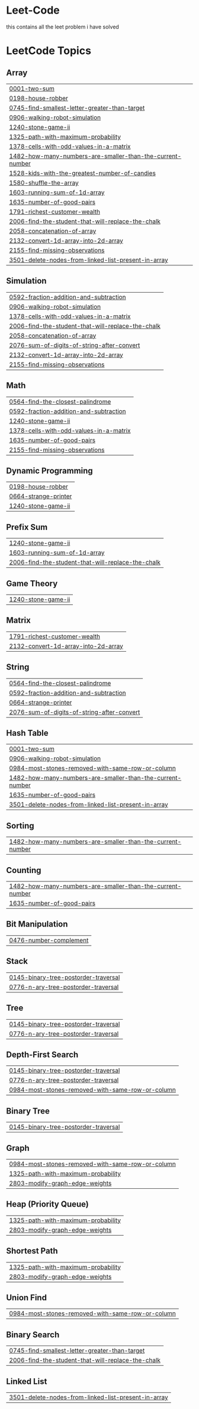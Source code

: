 # Leet-Code
this contains all the leet problem i have solved 

<!---LeetCode Topics Start-->
# LeetCode Topics
## Array
|  |
| ------- |
| [0001-two-sum](https://github.com/Ankitkumar1015/Leet-Code/tree/master/0001-two-sum) |
| [0198-house-robber](https://github.com/Ankitkumar1015/Leet-Code/tree/master/0198-house-robber) |
| [0745-find-smallest-letter-greater-than-target](https://github.com/Ankitkumar1015/Leet-Code/tree/master/0745-find-smallest-letter-greater-than-target) |
| [0906-walking-robot-simulation](https://github.com/Ankitkumar1015/Leet-Code/tree/master/0906-walking-robot-simulation) |
| [1240-stone-game-ii](https://github.com/Ankitkumar1015/Leet-Code/tree/master/1240-stone-game-ii) |
| [1325-path-with-maximum-probability](https://github.com/Ankitkumar1015/Leet-Code/tree/master/1325-path-with-maximum-probability) |
| [1378-cells-with-odd-values-in-a-matrix](https://github.com/Ankitkumar1015/Leet-Code/tree/master/1378-cells-with-odd-values-in-a-matrix) |
| [1482-how-many-numbers-are-smaller-than-the-current-number](https://github.com/Ankitkumar1015/Leet-Code/tree/master/1482-how-many-numbers-are-smaller-than-the-current-number) |
| [1528-kids-with-the-greatest-number-of-candies](https://github.com/Ankitkumar1015/Leet-Code/tree/master/1528-kids-with-the-greatest-number-of-candies) |
| [1580-shuffle-the-array](https://github.com/Ankitkumar1015/Leet-Code/tree/master/1580-shuffle-the-array) |
| [1603-running-sum-of-1d-array](https://github.com/Ankitkumar1015/Leet-Code/tree/master/1603-running-sum-of-1d-array) |
| [1635-number-of-good-pairs](https://github.com/Ankitkumar1015/Leet-Code/tree/master/1635-number-of-good-pairs) |
| [1791-richest-customer-wealth](https://github.com/Ankitkumar1015/Leet-Code/tree/master/1791-richest-customer-wealth) |
| [2006-find-the-student-that-will-replace-the-chalk](https://github.com/Ankitkumar1015/Leet-Code/tree/master/2006-find-the-student-that-will-replace-the-chalk) |
| [2058-concatenation-of-array](https://github.com/Ankitkumar1015/Leet-Code/tree/master/2058-concatenation-of-array) |
| [2132-convert-1d-array-into-2d-array](https://github.com/Ankitkumar1015/Leet-Code/tree/master/2132-convert-1d-array-into-2d-array) |
| [2155-find-missing-observations](https://github.com/Ankitkumar1015/Leet-Code/tree/master/2155-find-missing-observations) |
| [3501-delete-nodes-from-linked-list-present-in-array](https://github.com/Ankitkumar1015/Leet-Code/tree/master/3501-delete-nodes-from-linked-list-present-in-array) |
## Simulation
|  |
| ------- |
| [0592-fraction-addition-and-subtraction](https://github.com/Ankitkumar1015/Leet-Code/tree/master/0592-fraction-addition-and-subtraction) |
| [0906-walking-robot-simulation](https://github.com/Ankitkumar1015/Leet-Code/tree/master/0906-walking-robot-simulation) |
| [1378-cells-with-odd-values-in-a-matrix](https://github.com/Ankitkumar1015/Leet-Code/tree/master/1378-cells-with-odd-values-in-a-matrix) |
| [2006-find-the-student-that-will-replace-the-chalk](https://github.com/Ankitkumar1015/Leet-Code/tree/master/2006-find-the-student-that-will-replace-the-chalk) |
| [2058-concatenation-of-array](https://github.com/Ankitkumar1015/Leet-Code/tree/master/2058-concatenation-of-array) |
| [2076-sum-of-digits-of-string-after-convert](https://github.com/Ankitkumar1015/Leet-Code/tree/master/2076-sum-of-digits-of-string-after-convert) |
| [2132-convert-1d-array-into-2d-array](https://github.com/Ankitkumar1015/Leet-Code/tree/master/2132-convert-1d-array-into-2d-array) |
| [2155-find-missing-observations](https://github.com/Ankitkumar1015/Leet-Code/tree/master/2155-find-missing-observations) |
## Math
|  |
| ------- |
| [0564-find-the-closest-palindrome](https://github.com/Ankitkumar1015/Leet-Code/tree/master/0564-find-the-closest-palindrome) |
| [0592-fraction-addition-and-subtraction](https://github.com/Ankitkumar1015/Leet-Code/tree/master/0592-fraction-addition-and-subtraction) |
| [1240-stone-game-ii](https://github.com/Ankitkumar1015/Leet-Code/tree/master/1240-stone-game-ii) |
| [1378-cells-with-odd-values-in-a-matrix](https://github.com/Ankitkumar1015/Leet-Code/tree/master/1378-cells-with-odd-values-in-a-matrix) |
| [1635-number-of-good-pairs](https://github.com/Ankitkumar1015/Leet-Code/tree/master/1635-number-of-good-pairs) |
| [2155-find-missing-observations](https://github.com/Ankitkumar1015/Leet-Code/tree/master/2155-find-missing-observations) |
## Dynamic Programming
|  |
| ------- |
| [0198-house-robber](https://github.com/Ankitkumar1015/Leet-Code/tree/master/0198-house-robber) |
| [0664-strange-printer](https://github.com/Ankitkumar1015/Leet-Code/tree/master/0664-strange-printer) |
| [1240-stone-game-ii](https://github.com/Ankitkumar1015/Leet-Code/tree/master/1240-stone-game-ii) |
## Prefix Sum
|  |
| ------- |
| [1240-stone-game-ii](https://github.com/Ankitkumar1015/Leet-Code/tree/master/1240-stone-game-ii) |
| [1603-running-sum-of-1d-array](https://github.com/Ankitkumar1015/Leet-Code/tree/master/1603-running-sum-of-1d-array) |
| [2006-find-the-student-that-will-replace-the-chalk](https://github.com/Ankitkumar1015/Leet-Code/tree/master/2006-find-the-student-that-will-replace-the-chalk) |
## Game Theory
|  |
| ------- |
| [1240-stone-game-ii](https://github.com/Ankitkumar1015/Leet-Code/tree/master/1240-stone-game-ii) |
## Matrix
|  |
| ------- |
| [1791-richest-customer-wealth](https://github.com/Ankitkumar1015/Leet-Code/tree/master/1791-richest-customer-wealth) |
| [2132-convert-1d-array-into-2d-array](https://github.com/Ankitkumar1015/Leet-Code/tree/master/2132-convert-1d-array-into-2d-array) |
## String
|  |
| ------- |
| [0564-find-the-closest-palindrome](https://github.com/Ankitkumar1015/Leet-Code/tree/master/0564-find-the-closest-palindrome) |
| [0592-fraction-addition-and-subtraction](https://github.com/Ankitkumar1015/Leet-Code/tree/master/0592-fraction-addition-and-subtraction) |
| [0664-strange-printer](https://github.com/Ankitkumar1015/Leet-Code/tree/master/0664-strange-printer) |
| [2076-sum-of-digits-of-string-after-convert](https://github.com/Ankitkumar1015/Leet-Code/tree/master/2076-sum-of-digits-of-string-after-convert) |
## Hash Table
|  |
| ------- |
| [0001-two-sum](https://github.com/Ankitkumar1015/Leet-Code/tree/master/0001-two-sum) |
| [0906-walking-robot-simulation](https://github.com/Ankitkumar1015/Leet-Code/tree/master/0906-walking-robot-simulation) |
| [0984-most-stones-removed-with-same-row-or-column](https://github.com/Ankitkumar1015/Leet-Code/tree/master/0984-most-stones-removed-with-same-row-or-column) |
| [1482-how-many-numbers-are-smaller-than-the-current-number](https://github.com/Ankitkumar1015/Leet-Code/tree/master/1482-how-many-numbers-are-smaller-than-the-current-number) |
| [1635-number-of-good-pairs](https://github.com/Ankitkumar1015/Leet-Code/tree/master/1635-number-of-good-pairs) |
| [3501-delete-nodes-from-linked-list-present-in-array](https://github.com/Ankitkumar1015/Leet-Code/tree/master/3501-delete-nodes-from-linked-list-present-in-array) |
## Sorting
|  |
| ------- |
| [1482-how-many-numbers-are-smaller-than-the-current-number](https://github.com/Ankitkumar1015/Leet-Code/tree/master/1482-how-many-numbers-are-smaller-than-the-current-number) |
## Counting
|  |
| ------- |
| [1482-how-many-numbers-are-smaller-than-the-current-number](https://github.com/Ankitkumar1015/Leet-Code/tree/master/1482-how-many-numbers-are-smaller-than-the-current-number) |
| [1635-number-of-good-pairs](https://github.com/Ankitkumar1015/Leet-Code/tree/master/1635-number-of-good-pairs) |
## Bit Manipulation
|  |
| ------- |
| [0476-number-complement](https://github.com/Ankitkumar1015/Leet-Code/tree/master/0476-number-complement) |
## Stack
|  |
| ------- |
| [0145-binary-tree-postorder-traversal](https://github.com/Ankitkumar1015/Leet-Code/tree/master/0145-binary-tree-postorder-traversal) |
| [0776-n-ary-tree-postorder-traversal](https://github.com/Ankitkumar1015/Leet-Code/tree/master/0776-n-ary-tree-postorder-traversal) |
## Tree
|  |
| ------- |
| [0145-binary-tree-postorder-traversal](https://github.com/Ankitkumar1015/Leet-Code/tree/master/0145-binary-tree-postorder-traversal) |
| [0776-n-ary-tree-postorder-traversal](https://github.com/Ankitkumar1015/Leet-Code/tree/master/0776-n-ary-tree-postorder-traversal) |
## Depth-First Search
|  |
| ------- |
| [0145-binary-tree-postorder-traversal](https://github.com/Ankitkumar1015/Leet-Code/tree/master/0145-binary-tree-postorder-traversal) |
| [0776-n-ary-tree-postorder-traversal](https://github.com/Ankitkumar1015/Leet-Code/tree/master/0776-n-ary-tree-postorder-traversal) |
| [0984-most-stones-removed-with-same-row-or-column](https://github.com/Ankitkumar1015/Leet-Code/tree/master/0984-most-stones-removed-with-same-row-or-column) |
## Binary Tree
|  |
| ------- |
| [0145-binary-tree-postorder-traversal](https://github.com/Ankitkumar1015/Leet-Code/tree/master/0145-binary-tree-postorder-traversal) |
## Graph
|  |
| ------- |
| [0984-most-stones-removed-with-same-row-or-column](https://github.com/Ankitkumar1015/Leet-Code/tree/master/0984-most-stones-removed-with-same-row-or-column) |
| [1325-path-with-maximum-probability](https://github.com/Ankitkumar1015/Leet-Code/tree/master/1325-path-with-maximum-probability) |
| [2803-modify-graph-edge-weights](https://github.com/Ankitkumar1015/Leet-Code/tree/master/2803-modify-graph-edge-weights) |
## Heap (Priority Queue)
|  |
| ------- |
| [1325-path-with-maximum-probability](https://github.com/Ankitkumar1015/Leet-Code/tree/master/1325-path-with-maximum-probability) |
| [2803-modify-graph-edge-weights](https://github.com/Ankitkumar1015/Leet-Code/tree/master/2803-modify-graph-edge-weights) |
## Shortest Path
|  |
| ------- |
| [1325-path-with-maximum-probability](https://github.com/Ankitkumar1015/Leet-Code/tree/master/1325-path-with-maximum-probability) |
| [2803-modify-graph-edge-weights](https://github.com/Ankitkumar1015/Leet-Code/tree/master/2803-modify-graph-edge-weights) |
## Union Find
|  |
| ------- |
| [0984-most-stones-removed-with-same-row-or-column](https://github.com/Ankitkumar1015/Leet-Code/tree/master/0984-most-stones-removed-with-same-row-or-column) |
## Binary Search
|  |
| ------- |
| [0745-find-smallest-letter-greater-than-target](https://github.com/Ankitkumar1015/Leet-Code/tree/master/0745-find-smallest-letter-greater-than-target) |
| [2006-find-the-student-that-will-replace-the-chalk](https://github.com/Ankitkumar1015/Leet-Code/tree/master/2006-find-the-student-that-will-replace-the-chalk) |
## Linked List
|  |
| ------- |
| [3501-delete-nodes-from-linked-list-present-in-array](https://github.com/Ankitkumar1015/Leet-Code/tree/master/3501-delete-nodes-from-linked-list-present-in-array) |
<!---LeetCode Topics End-->